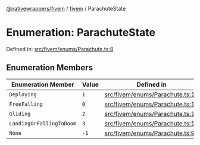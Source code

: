 [@nativewrappers/fivem](../../README.md) / [fivem](../README.md) / ParachuteState

# Enumeration: ParachuteState

Defined in: [src/fivem/enums/Parachute.ts:8](https://github.com/nativewrappers/nativewrappers/blob/756c662f77d10717b10de50b84f2e02fa47719d1/src/fivem/enums/Parachute.ts#L8)

## Enumeration Members

| Enumeration Member | Value | Defined in |
| ------ | ------ | ------ |
| <a id="deploying"></a> `Deploying` | `1` | [src/fivem/enums/Parachute.ts:11](https://github.com/nativewrappers/nativewrappers/blob/756c662f77d10717b10de50b84f2e02fa47719d1/src/fivem/enums/Parachute.ts#L11) |
| <a id="freefalling"></a> `FreeFalling` | `0` | [src/fivem/enums/Parachute.ts:10](https://github.com/nativewrappers/nativewrappers/blob/756c662f77d10717b10de50b84f2e02fa47719d1/src/fivem/enums/Parachute.ts#L10) |
| <a id="gliding"></a> `Gliding` | `2` | [src/fivem/enums/Parachute.ts:12](https://github.com/nativewrappers/nativewrappers/blob/756c662f77d10717b10de50b84f2e02fa47719d1/src/fivem/enums/Parachute.ts#L12) |
| <a id="landingorfallingtodoom"></a> `LandingOrFallingToDoom` | `3` | [src/fivem/enums/Parachute.ts:13](https://github.com/nativewrappers/nativewrappers/blob/756c662f77d10717b10de50b84f2e02fa47719d1/src/fivem/enums/Parachute.ts#L13) |
| <a id="none"></a> `None` | `-1` | [src/fivem/enums/Parachute.ts:9](https://github.com/nativewrappers/nativewrappers/blob/756c662f77d10717b10de50b84f2e02fa47719d1/src/fivem/enums/Parachute.ts#L9) |
